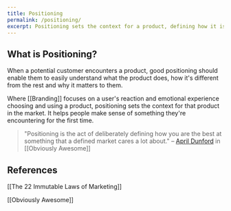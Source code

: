 ```yaml
---
title: Positioning
permalink: /positioning/
excerpt: Positioning sets the context for a product, defining how it is the best at something that a defined group cares a lot about.
---
```


## What is Positioning?

When a potential customer encounters a product, good positioning should enable them to easily understand what the product does, how it's different from the rest and why it matters to them.

Where [[Branding]] focuses on a user's reaction and emotional experience choosing and using a product, positioning sets the context for that product in the market. It helps people make sense of something they're encountering for the first time.

> "Positioning is the act of deliberately defining how you are the best at something that a defined market cares a lot about." – [April Dunford](https://twitter.com/aprildunford?lang=en) in [[Obviously Awesome]]

## References

[[The 22 Immutable Laws of Marketing]]

[[Obviously Awesome]]
